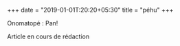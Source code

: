 +++
date = "2019-01-01T:20:20+05:30"
title = "péhu"
+++

Onomatopé : Pan!
<!--more-->
Article en cours de rédaction

>
